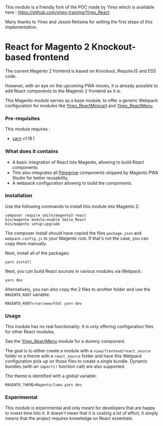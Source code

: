 This module is a friendly fork of the POC made by Yireo which is available here : https://github.com/yireo-training/Yireo_React

Many thanks to Yireo and Jessie Reitsma for setting the first steps of this implementation.

# React for Magento 2 Knockout-based frontend
The current Magento 2 frontend is based on Knockout, RequireJS and ES5 code. 

However, with an eye on the upcoming PWA moves, it is already possible to add React components to the Magento 2 frontend as it is. 

This Magento module serves as a base module, to offer a generic Webpack configuration for modules like  [Yireo_ReactMinicart](https://github.com/yireo-training/Yireo_ReactMinicart) and [Yireo_ReactMenu](https://github.com/yireo-training/Yireo_ReactMenu).

### Pre-requisites
This module requires : 
- [yarn](https://legacy.yarnpkg.com/en/docs/install#debian-stable) v1.19.1

### What does it contains

- A basic integration of React into Magento, allowing to build React components
- This also integrates all [Peregrine](https://magento.github.io/pwa-studio/peregrine/) components shipped by Magento PWA Studio for better reusability.
- A webpack configuration allowing to build the components.

### Installation
Use the following commands to install this module into Magento 2:

    composer require smile/magento2-react
    bin/magento module:enable Smile_React
    bin/magento setup:upgrade

The composer install should have copied the files `package.json` and `webpack.config.js` to your Magento root. If that's not the case, you can copy them manually. 

Next, install all of the packages:

    yarn install

Next, you can build React sources in various modules via Webpack:

    yarn dev

Alternatively, you can also copy the 2 files to another folder and use the `MAGENTO_ROOT` variable:

    MAGENTO_ROOT=/var/www/html yarn dev

### Usage
This module has no real functionality. It is only offering configuration files for other React modules.

See the [Yireo_ReactMenu](https://github.com/yireo-training/Yireo_ReactMenu) module for a dummy component.

The goal is to either create a module with a `view/frontend/react_source` folder or a theme with a `react_source` folder and
have this Webpack configuration pick up on those files to create a single bundle. Dynamic bundles (with an `import()` function
call) are also supported.

The theme is identified with a global variable:

    MAGENTO_THEME=Magento/luma yarn dev

### Experimental
This module is experimental and only meant for developers that are happy to invest time into it. It doesn't mean that it is
costing a lot of effort, it simply means that the project requires knowledge on React essentials.
